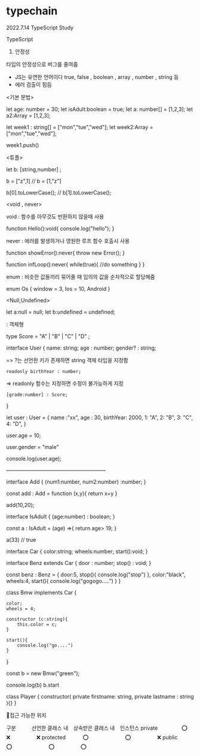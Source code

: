 # typechain
2022.7.14 TypeScript Study


TypeScript


1. 안정성 

타입의 안정성으로 버그를 줄여줌

- JS는 유연한 언어이다 true, false , boolean , array , number , string 등
- 에러 검출이 힘듬

<기본 문법>

let age: number = 30;
let isAdult:boolean = true;
let a: number[] = [1,2,3];
let a2:Array<number> = [1,2,3];

let week1 : string[] = ["mon","tue","wed"];
let week2:Array<string> = ["mon","tue","wed"];

week1.push()

<튜플>

let b: [string,number] ; 

b = ["z",1]
// b = [1,"z"]

b[0].toLowerCase();
// b[1].toLowerCase();


<void , never>

void : 함수를 아무것도 반환하지 않을때 사용


function Hello():void{
    console.log("hello");
}


never : 에러를 발생하거나 영원한 루프 함수 호출시 사용

function showError():never{
    throw new Error();
}

function infLoop():never{
    while(true){
        //do something
    }
}

<enum>

enum : 비슷한 값들끼리 묶어줄 때 임의의 값을 순차적으로 할당해줌 

enum Os {
    window = 3,
    Ios = 10,
    Android
}

<Null,Undefined>

let a:null = null;
let b:undefined = undefined;


<Interface> : 객체형 

type Score = "A" | "B" | "C" | "D" ;

interface User {
    name: string;
    age : number;
    gender? : string;

=> ?는 선언한 키가 존재하면 string 객체 타입을 지정함

    readonly birthYear : number;

=> readonly 함수는 지정하면 수정이 불가능하게 지정

    [grade:number] : Score;
}

let user : User = {
    name :"xx",
    age : 30,
    birthYear: 2000,
    1: "A",
    2: "B",
    3: "C",
    4: "D",
}

user.age = 10;

user.gender = "male"

console.log(user.age);

———————————————————

interface Add {
    (num1:number, num2:number) :number;
}

const add : Add = function (x,y){
    return x+y
}

add(10,20);


interface IsAdult {
    (age:number) : boolean;
}

const a : IsAdult = (age) =>{
    return age> 19;
}

a(33) // true



<implements>

interface Car {
    color:string;
    wheels:number;
    start():void;
}

interface Benz extends Car {
    door : number;
    stop() : void;
}

const benz : Benz = {
    door:5,
    stop(){
        console.log("stop")
    },
    color:"black",
    wheels:4,
    start(){
        console.log("gogogo.....")
    }
}

class Bmw implements Car {

    color;
    wheels = 4;

    constructor (c:string){
        this.color = c;
    }

    start(){
        console.log("go....")
    }
}

const b = new Bmw("green");

console.log(b)
b.start


<class>

class Player {
    constructor(
        private firstname: string,
        private lastname : string
    ){}
}

📌접근 가능한 위치

구분　　　선언한 클래스 내　상속받은 클래스 내　인스턴스
private 　 　　　⭕　　　　　　　❌　　　　　❌
protected 　　　⭕　　　　　　　⭕　　　　　❌
public　　　　　⭕　　　　　　　⭕　　　　　⭕




